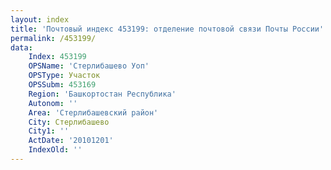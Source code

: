 ```yaml
---
layout: index
title: 'Почтовый индекс 453199: отделение почтовой связи Почты России'
permalink: /453199/
data:
    Index: 453199
    OPSName: 'Стерлибашево Уоп'
    OPSType: Участок
    OPSSubm: 453169
    Region: 'Башкортостан Республика'
    Autonom: ''
    Area: 'Стерлибашевский район'
    City: Стерлибашево
    City1: ''
    ActDate: '20101201'
    IndexOld: ''
---
```

